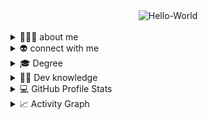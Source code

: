 <div align= "center"> 
<img src="https://medium.com/@dfenjves/hello-world-examples-in-ten-different-languages-2ad8ef3c8685" alt="Hello-World">
<br>
<br>
</div>

<details>
  <summary>🙋🏻‍♂️ about me</summary>
<div>
    <h2 align="center">🙌🏻 Hey! I'm Leonardo Farah</h2>
    <p>🧬 26y</p>
    <p>🏡 Living on Curitiba-Brazil</p>
    <p>🤸‍♂️ Hobbies: 🎮Games 🎤Singing 📚Reading 🐾Pet my dog</p>
</div>
</details>

<details>
  <summary>👽 connect with me</summary>
<div>
  <samp>
    <h2 align="center">🖖🏻 you can reach me by</h2>
    <p align="center">
      <a href="https://www.linkedin.com/in/leonardo-farah-802503129/" target="blank"><img align="center"
         src="https://img.shields.io/badge/linkedin-%231DA1F2.svg?style=for-the-badge&logo=linkedin&logoColor=white"
         alt="azzar" height="30"/></a>
      <a href="https://www.facebook.com/leokfarah/" target="blank"><img align="center"
         src="https://img.shields.io/badge/facebook-4267B2.svg?style=for-the-badge&logo=facebook&logoColor=white"
         alt="azzar" height="30"/></a>
      <a href="https://mailto:leonardo12farah@gmail.com" target="blank"><img align="center"
         src="https://img.shields.io/badge/gmail-EA4335.svg?style=for-the-badge&logo=gmail&logoColor=white"
         alt="azzar" height="30"/></a>
    </p>
    <p align="center">
      <a href="https://instagram.com/leokfarah" target="blank"><img align="center"
         src="https://img.shields.io/badge/instagram-%23E4405F.svg?style=for-the-badge&logo=Instagram&logoColor=white"
         alt="azzar" height="30"/></a>
      <a href="https://wa.me/+5541998784652" target="blank"><img align="center"
         src="https://img.shields.io/badge/whatsapp-4B7F1.svg?style=for-the-badge&logo=whatsapp&logoColor=white"
         alt="azzar" height="30"/></a>
      <br>
    </p>
  </samp>
</div>
</details>

<details>
  <summary>🎓 Degree</summary>
<div>
    <p>⚗️ Bachelor in biotechnology</p>
    <p>💻 On course: Starter Full-Stack Web Developer Program, on <a href="https://www.growdev.com.br/"> GrowDev</a>. Actualy learning Front-End</p>
    <p>👨🏼‍🍳 Chef</p>
    <p>☕️ Barista</p>
    <p>🍸 Bartender</p>
</div>
</details>

<details>
  <summary>👨‍💻 Dev knowledge</summary>
<div>
<h3 align="center">👾 Languages and Tools:</h3>
<p align="left"> 
    <a href="https://www.w3.org/html/" target="_blank" rel="noreferrer"><img
      src="https://raw.githubusercontent.com/devicons/devicon/master/icons/html5/html5-original-wordmark.svg" alt="html5" width="40" height="40" /> </a>
    <a href="https://www.w3schools.com/css/" target="_blank"
    rel="noreferrer"> <img src="https://raw.githubusercontent.com/devicons/devicon/master/icons/css3/css3-original-wordmark.svg" alt="css3"
      width="40" height="40" /> </a>  
    <a href="https://getbootstrap.com" target="_blank" rel="noreferrer"> <img src="https://raw.githubusercontent.com/devicons/devicon/master/icons/bootstrap/bootstrap-plain-wordmark.svg"
      alt="bootstrap" width="40" height="40" /> </a>
    <a href="https://developer.mozilla.org/en-US/docs/Web/JavaScript" target="_blank" rel="noreferrer"> <img src="https://raw.githubusercontent.com/devicons/devicon/master/icons/javascript/javascript-original.svg" alt="javascript" width="40" height="40" /> </a> 
    <a href="https://nodejs.org" target="_blank" rel="noreferrer"> <img
      src="https://raw.githubusercontent.com/devicons/devicon/master/icons/nodejs/nodejs-original-wordmark.svg"
      alt="nodejs" width="40" height="40" /> </a> 
    <a href="https://reactjs.org/" target="_blank" rel="noreferrer"> <img
      src="https://raw.githubusercontent.com/devicons/devicon/master/icons/react/react-original-wordmark.svg"
      alt="react" width="40" height="40" /> </a> 
    <a href="https://git-scm.com/" target="_blank" rel="noreferrer"> <img
      src="https://raw.githubusercontent.com/devicons/devicon/master/icons/git/git-original.svg" alt="git" width="40"
      height="40" /> </a> 
    <a href="https://github.com/" target="_blank" rel="noreferrer"> <img
      src="https://raw.githubusercontent.com/devicons/devicon/master/icons/github/github-original.svg" alt="github" width="40"
      height="40" /> </a> 
      </p>
</div>
</details>

<details> 
  <summary>💻 GitHub Profile Stats</summary>
  <div>
    <h2 align="center"> 📊 Github stats </h2>
      <br/>
        <p align="center">
          <a href="https://github.com/Leokfarah/">
          <img src="https://github-readme-stats.vercel.app/api/top-langs/?username=Leokfarah&langs_count=6&theme=gruvbox&layout=compact&hide_border=true" alt="Leokfarah :: Top Langs" /></a>
        </p>
        <p align="center">
          <a href="https://github.com/Leokfarah/">
          <img width="49.5%" src="https://github-readme-stats.vercel.app/api?username=Leokfarah&show_icons=true&theme=gruvbox&hide_border=true" />
          <img width="49.5%" src="https://github-readme-streak-stats.herokuapp.com/?user=Leokfarah&theme=gruvbox&hide_border=true" />
          </a>
          <a href="https://Leokfarah.github.io/Leokfarah/">
          <br>
          <br>
          <img  src="https://github.com/Leokfarah/Leokfarah/blob/main/resources/img/grid-snake.svg" alt="snake" /></a>
       </p>
     <br>
  </div>    
</details>

<details>
  <summary>📈 Activity Graph</summary>
  <br/>
  <h2 align="center"> my current activity </h2>
<a href="https://github.com/ashutosh00710/github-readme-activity-graph"><img alt="azzar's Activity Graph" src="https://activity-graph.herokuapp.com/graph/?username=Leokfarah&bg_color=000&color=fff&line=00E676&point=fff&hide_border=true" /></a>
</details>